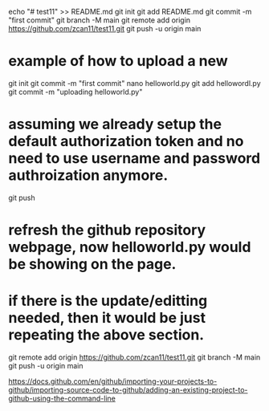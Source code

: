 echo "# test11" >> README.md
 git init
 git add README.md
 git commit -m "first commit"
 git branch -M main
 git remote add origin https://github.com/zcan11/test11.git
 git push -u origin main

 
  # example of how to upload a new 
 git init
 git commit -m "first commit"
 nano helloworld.py
 git add hellowordl.py
 git commit -m "uploading helloworld.py"
 # assuming we already setup the default authorization token and no need to use username and password authroization anymore.
 git push
 # refresh the github repository webpage, now helloworld.py would be showing on the page.

  # if there is the update/editting needed, then it would be just repeating the above section.

 
  git remote add origin https://github.com/zcan11/test11.git
 git branch -M main
 git push -u origin main

 
  https://docs.github.com/en/github/importing-your-projects-to-github/importing-source-code-to-github/adding-an-existing-project-to-github-using-the-command-line

